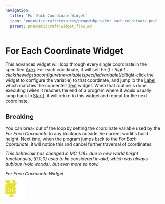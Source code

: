 ```yaml
---
navigation:
  title: 'For Each Coordinate Widget'
  icon: 'pneumaticcraft:textures/progwidgets/for_each_coordinate.png'
  parent: pneumaticcraft:widget_flow.md
---
```


# For Each Coordinate Widget

This advanced widget will loop through every single coordinate in the specified [Area](./area.md). For each coordinate, it will set the <Color id='dark_purple'>$(t:Right-click the widget to configure the variable)specified variable$(/t:Right-click the widget to configure the variable)</Color> to that coordinate, and jump to the [Label](./label.md) which matches the connected [Text](./text.md) widget. When that routine is done executing (when it reaches the end of a program where it would usually jump back to [Start](./start.md)), it will return to this widget and repeat for the next coordinate.

## Breaking

You can break out of the loop by setting the coordinate variable used by the _For Each Coordinate_ to any blockpos outside the current world's build height. Next time, when the program jumps back to the _For Each Coordinate_, it will notice this and cancel further traversal of coordinates.

_This behaviour has changed in MC 1.18+ due to new world height functionality; (0,0,0) used to be considered invalid, which was always dubious (void worlds), but even more so now._

_For Each Coordinate Widget_

![](for_each_coordinate.png)
